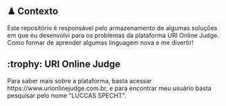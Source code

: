 <h2> ♟ Contexto </h2>
Este repositório é responsável pelo armazenamento de algumas soluções em que eu desenvolvi para os problemas da plataforma URI Online Judge. Como formar de aprender algumas linguagem nova e me divertir!

<h2> :trophy: URI Online Judge</h2>
Para saber mais sobre a plataforma, basta acessar https://www.urionlinejudge.com.br, e para encontrar meu usuário basta pesquisar pelo nome "LUCCAS SPECHT".
